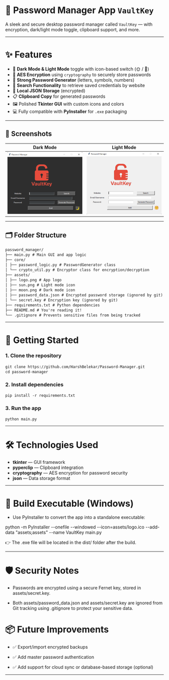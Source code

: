 # 🔐 Password Manager App `VaultKey`

A sleek and secure desktop password manager called `VaultKey` — with encryption, dark/light mode toggle, clipboard support, and more.

---

# ✨ Features

- 🌙 **Dark Mode & Light Mode** toggle with icon-based switch (🌞 / 🌚)
- 🔐 **AES Encryption** using `cryptography` to securely store passwords
- 🎲 **Strong Password Generator** (letters, symbols, numbers)
- 🔎 **Search Functionality** to retrieve saved credentials by website
- 💾 **Local JSON Storage** (encrypted)
- 📋 **Clipboard Copy** for generated passwords
- 🖼️ Polished **Tkinter GUI** with custom icons and colors
- 💻 Fully compatible with **PyInstaller** for `.exe` packaging

---

## 📸 Screenshots

| Dark Mode                        | Light Mode                         |
|----------------------------------|------------------------------------|
| ![Dark](assets/dark_preview.png) | ![Light](assets/light_preview.png) |

---

## 🗂️ Folder Structure

    password_manager/
    ├── main.py # Main GUI and app logic
    ├── core/
    │ ├── password_logic.py # PasswordGenerator class
    │ └── crypto_util.py # Encryptor class for encryption/decryption
    ├── assets/
    │ ├── logo.png # App logo
    │ ├── sun.png # Light mode icon
    │ ├── moon.png # Dark mode icon
    │ ├── password_data.json # Encrypted password storage (ignored by git)
    │ └── secret.key # Encryption key (ignored by git)
    ├── requirements.txt # Python dependencies
    ├── README.md # You're reading it!
    └── .gitignore # Prevents sensitive files from being tracked

---

# 🚀 Getting Started

### 1. Clone the repository
    git clone https://github.com/HarshBelekar/Password-Manager.git
    cd password-manager

### 2. Install dependencies
    pip install -r requirements.txt

### 3. Run the app
    python main.py

---

# 🛠 Technologies Used

 -  **tkinter** — GUI framework
 -  **pyperclip** — Clipboard integration
 -  **cryptography** — AES encryption for password security
 -  **json** — Data storage format

---

# 🧪 Build Executable (Windows)

 - Use PyInstaller to convert the app into a standalone executable:

python -m PyInstaller --onefile --windowed --icon=assets/logo.ico --add-data "assets;assets" --name VaultKey main.py

👉 The .exe file will be located in the dist/ folder after the build.

---

# 🛡️ Security Notes

 - Passwords are encrypted using a secure Fernet key, stored in assets/secret.key.

 - Both assets/password_data.json and assets/secret.key are ignored from Git tracking using .gitignore to protect your sensitive data.

# 📦 Future Improvements

 - ✅ Export/import encrypted backups

 - ✅ Add master password authentication

 - ✅ Add support for cloud sync or database-based storage (optional)

---
